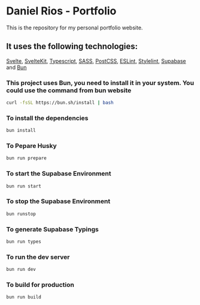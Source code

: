# Daniel Rios - Portfolio

This is the repository for my personal portfolio website.

## It uses the following technologies:

[Svelte](https://svelte.dev/), [SvelteKit](https://kit.svelte.dev/), [Typescript](https://www.typescriptlang.org/), [SASS](https://sass-lang.com/), [PostCSS](https://postcss.org/), [ESLint](https://eslint.org/), [Stylelint](https://stylelint.io/), [Supabase](https://supabase.com/) and [Bun](https://bun.sh/)

### This project uses Bun, you need to install it in your system. You could use the command from bun website

```bash
curl -fsSL https://bun.sh/install | bash
```

### To install the dependencies
```bash
bun install
```

### To Pepare Husky
```bash
bun run prepare
```

### To start the Supabase Environment
```bash
bun run start
```

### To stop the Supabase Environment
```bash
bun runstop
```

### To generate Supabase Typings
```bash
bun run types
```

### To run the dev server
```bash
bun run dev
```

### To build for production
```bash
bun run build
```
